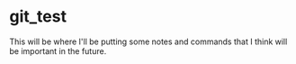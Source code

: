 # git_test
This will be where I'll be putting some notes and commands that I think will be important in the future.